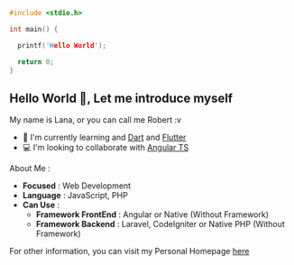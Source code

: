 ```c++
#include <stdio.h>

int main() {

  printf('Hello World');

  return 0;
}
```

## Hello World 👋, Let me introduce myself

My name is Lana, or you can call me Robert :v

+ :dart: I'm currently learning and [Dart](https://dart.dev/) and [Flutter](https://flutter.dev/)
+ :computer: I'm looking to collaborate with [Angular TS](https://angular.io/)

About Me :

+ __Focused__ : Web Development
+ __Language__ : JavaScript, PHP
+ __Can Use__ :
  + __Framework FrontEnd__ : Angular or Native (Without Framework)
  + __Framework Backend__ : Laravel, CodeIgniter or Native PHP (Without Framework)
 
For other information, you can visit my Personal Homepage [here](https://lana404.github.io/about)
